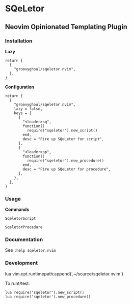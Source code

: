 # SQeLetor
## Neovim Opinionated Templating Plugin

### Installation 

**Lazy**
```
return {
  {
    "groovyghoul/sqeletor.nvim",
  },
}
```

**Configuration**
```
return {
  {
    "groovyghoul/sqeletor.nvim",
    lazy = false,
    keys = {
      {
        "<leader>sq",
        function()
          require("sqeletor").new_script()
        end,
        desc = "Fire up SQeLetor for script",
      },
      {
        "<leader>sp",
        function()
          require("sqeletor").new_procedure()
        end,
        desc = "Fire up SQeLetor for procedure",
      },
    },
  },
}
```

### Usage

**Commands**

`SqeletorScript`

`SqeletorProcedure`

### Documentation

See `:help sqeletor.nvim`

### Development

lua vim.opt.runtimepath:append(',~/source/sqeletor.nvim')

To runt/test:

```
lua require('sqeletor').new_script()
lua require('sqeletor').new_procedure()
```

